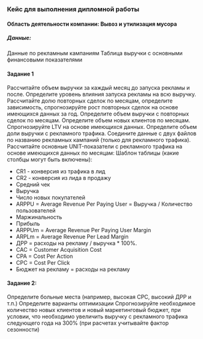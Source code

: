 ### Кейс для выполнения дипломной работы
#### Область деятельности компании: Вывоз и утилизация мусора  
##### Данные:

Данные по рекламным кампаниям 
Таблица выручки с основными финансовыми показателями 

#### Задание 1

Рассчитайте объем выручки за каждый месяц до запуска рекламы и после. Определите уровень влияния запуска рекламы на всю выручку.
Рассчитайте долю повторных сделок по месяцам, определите зависимость, спрогнозируйте рост повторных сделок на основе имеющихся данных за год.
Определите объем выручки с повторных сделок по месяцам.
Определите объем новых клиентов по месяцам. 
Спрогнозируйте LTV на основе имеющихся данных.
Определите объем доли выручки с рекламного трафика.
Соедините данные с двух файлов по названию рекламных кампаний (только для рекламного трафика).
Рассчитайте основные UNIT-показатели с рекламного трафика на основе имеющихся данных по месяцам:
Шаблон таблицы (какие столбцы могут быть включены):
- CR1 - конверсия из трафика в лид
- CR2 - конверсия из лида в продажу
- Средний чек
- Выручка
- Число новых покупателей
- ARPPU = Average Revenue Per Paying User = Выручка / Количество пользователей
- Маржинальность
- Прибыль
- ARPPUm = Average Revenue Per Paying User Margin
- ARPLm = Average Revenue Per Lead Margin
- ДРР = расходы на рекламу / выручка  * 100%.
- CAC = Customer Acquisition Cost
- CPA = Cost Per Action
- CPC = Cost Per Click
- Бюджет на рекламу = расходы на рекламу

#### Задание 2: 

Определите больные места (например, высокая CPC, высокий ДРР и т.п.)
Определите варианты оптимизации
Спрогнозируйте необходимое количество новых клиентов и новый маркетинговый бюджет, при условии, что необходимо увеличить выручку с рекламного трафика следующего года на 300% (при расчетах учитывайте фактор сезонности)
